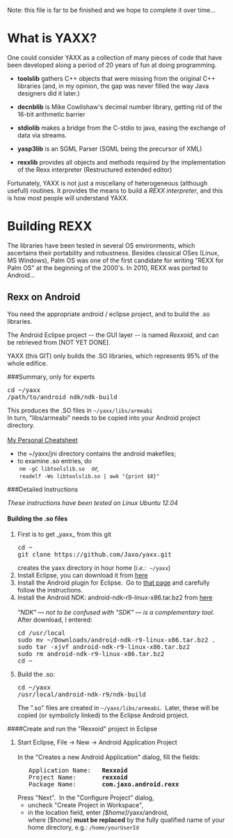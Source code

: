 Note: this file is far to be finished and we hope to complete it over time...

What is YAXX?
=============
One could consider YAXX as a collection of many pieces of code that have been
developed along a period of 20 years of fun at doing programming.

- **toolslib** gathers C++ objects that were missing from the original C++
libraries (and, in my opinion, the gap was never filled
the way Java designers did it later.)

- **decnblib** is Mike Cowlishaw's decimal number library, getting rid of the
16-bit arithmetic barrier

- **stdiolib** makes a bridge from the C-stdio to java, easing the exchange of
data via streams.

- **yasp3lib** is an SGML Parser (SGML being the precursor of XML)

- **rexxlib** provides all objects and methods required by the implementation
of the Rexx interpreter (Restructured extended editor)

Fortunately, YAXX is not just a miscellany of heterogeneous (although usefull)
routines.  It provides the means to build a _REXX interpreter_, and this is how
most people will understand YAXX.

Building REXX
=============
The libraries have been tested in several OS environments, which ascertains
their portability and robustness.
Besides classical OSes (Linux, MS Windows), Palm OS was one of the first
candidate for writing "REXX for Palm OS" at the beginning of the 2000's.
In 2010, REXX was ported to Android...

Rexx on Android
---------------
You need the appropriate android / eclipse project, and to build the .so libraries.

The Android Eclipse project -- the GUI layer -- is named *Rexxoid*, and can be
retrieved from [NOT YET DONE].

YAXX (this GIT) only builds the .SO libraries, which represents 95% of the
whole edifice.

###Summary, only for experts
<pre>
cd ~/yaxx
/path/to/android_ndk/ndk-build
</pre>
This produces the .SO files in <code>~/yaxx/libs/armeabi</code><br/>
In turn, "libs/armeabi" needs to be copied into your Android project directory.
<BR>
<BR/><U>My Personal Cheatsheet</U>
<ul><li>the ~/yaxx/jni directory contains the android makefiles;
<li>to examine .so entries, do
<BR/>&nbsp;<code>nm -gC libtoolslib.so</code>&nbsp; &nbsp; <i>or,</i>
<BR/>&nbsp;<code>readelf -Ws libtoolslib.so | awk "{print $8}"</code> 
</ul>


###Detailed Instructions

_These instructions have been tested on Linux Ubuntu 12.04_

#### Building the .so files
<ol>
<li>First is to get _yaxx_ from this git
<pre>
cd ~
git clone https://github.com/Jaxo/yaxx.git
</pre>
creates the yaxx directory in hour home (<i>i.e.:</i>&nbsp; <code>~/yaxx</code>)
<br/>
<li>Install Eclipse, you can download it from <a href="http://www.eclipse.orgs/downloads/" target="_blank">here</a>
<br/>
<li>Install the Android plugin for Eclipse.&nbsp; Go to <a href="http://developer.android.com/sdk/installing/installing-adt.html" target="_blank">that page</a> and carefully follow the instructions.
<br/>
<li>Install the Android NDK: android-ndk-r9-linux-x86.tar.bz2 from <a href="http://developer.android.com/tools/sdk/ndk/index.html" target="_blank">here</a>
<br/><br/><i>"NDK" &mdash; not to be confused with "SDK" &mdash; is a complementary tool.</i>&nbsp; <br/>After download, I entered:
<pre>
cd /usr/local
sudo mv ~/Downloads/android-ndk-r9-linux-x86.tar.bz2 .
sudo tar -xjvf android-ndk-r9-linux-x86.tar.bz2
sudo rm android-ndk-r9-linux-x86.tar.bz2
cd ~
</pre>
<li>Build the .so:
<pre>
cd ~/yaxx
/usr/local/android-ndk-r9/ndk-build
</pre>
The ".so" files are created in <code>~/yaxx/libs/armeabi</code>.&nbsp;
Later, these will be copied (or symbolicly linked) to the Eclipse Android project.
</ol>

####Create and run the "Rexxoid" project in Eclipse
<ol>
<li>Start Eclipse,  File -> New -> Android Application Project
<br/><br/>In the "Creates a new Android Application" dialog, fill the fields:
<pre>
   Application Name:   <b>Rexxoid</b>
   Project Name:       <b>rexxoid</b>
   Package Name:       <b>com.jaxo.android.rexx</b>
</pre>
Press "Next".&nbsp; In the "Configure Project" dialog, 
<ul>
<li>uncheck "Create Project in Workspace",
<li>in the location field, enter <i>[$home]</i>/yaxx/android,<br/>where </i>[$home]</i> <b>must be replaced</b> by the fully qualified name of your home directory, e.g.: <code>/home/yourUserId</code>
</ol>